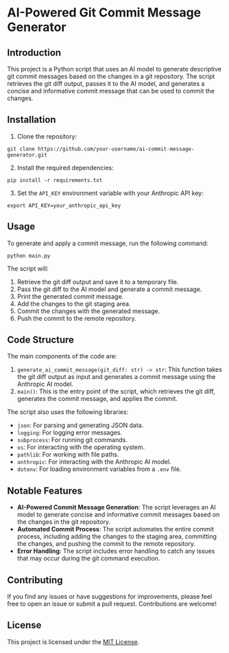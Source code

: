 # AI-Powered Git Commit Message Generator

## Introduction
This project is a Python script that uses an AI model to generate descriptive git commit messages based on the changes in a git repository. The script retrieves the git diff output, passes it to the AI model, and generates a concise and informative commit message that can be used to commit the changes.

## Installation
1. Clone the repository:
```
git clone https://github.com/your-username/ai-commit-message-generator.git
```
2. Install the required dependencies:
```
pip install -r requirements.txt
```
3. Set the `API_KEY` environment variable with your Anthropic API key:
```
export API_KEY=your_anthropic_api_key
```

## Usage
To generate and apply a commit message, run the following command:
```
python main.py
```
The script will:
1. Retrieve the git diff output and save it to a temporary file.
2. Pass the git diff to the AI model and generate a commit message.
3. Print the generated commit message.
4. Add the changes to the git staging area.
5. Commit the changes with the generated message.
6. Push the commit to the remote repository.

## Code Structure
The main components of the code are:

1. `generate_ai_commit_message(git_diff: str) -> str`: This function takes the git diff output as input and generates a commit message using the Anthropic AI model.
2. `main()`: This is the entry point of the script, which retrieves the git diff, generates the commit message, and applies the commit.

The script also uses the following libraries:
- `json`: For parsing and generating JSON data.
- `logging`: For logging error messages.
- `subprocess`: For running git commands.
- `os`: For interacting with the operating system.
- `pathlib`: For working with file paths.
- `anthropic`: For interacting with the Anthropic AI model.
- `dotenv`: For loading environment variables from a `.env` file.

## Notable Features
- **AI-Powered Commit Message Generation**: The script leverages an AI model to generate concise and informative commit messages based on the changes in the git repository.
- **Automated Commit Process**: The script automates the entire commit process, including adding the changes to the staging area, committing the changes, and pushing the commit to the remote repository.
- **Error Handling**: The script includes error handling to catch any issues that may occur during the git command execution.

## Contributing
If you find any issues or have suggestions for improvements, please feel free to open an issue or submit a pull request. Contributions are welcome!

## License
This project is licensed under the [MIT License](LICENSE).